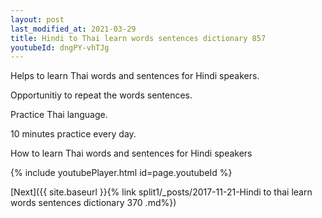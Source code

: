 ```yaml
---
layout: post
last_modified_at: 2021-03-29
title: Hindi to Thai learn words sentences dictionary 857 
youtubeId: dngPY-vhTJg
---
```

 
 
Helps to learn Thai words and sentences for Hindi speakers.

Opportunitiy to repeat the words sentences. 

Practice Thai language. 
 
10 minutes practice every day. 
 
How to learn Thai words and sentences for Hindi speakers 
 
{% include youtubePlayer.html id=page.youtubeId %}
 
 
[Next]({{ site.baseurl }}{% link  split1/_posts/2017-11-21-Hindi to thai learn words sentences dictionary 370 .md%})
 
